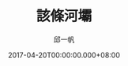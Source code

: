 ---
issue: 220
title: 該條河壩
author: 邱一帆
language: 四縣
date: 2017-04-20T00:00:00.000+08:00
topic: 抒懷
difficulty: 2
wikidata: Q98096084
wikidata_link: https://www.wikidata.org/wiki/Q98096084
author_wikidata_link: https://www.wikidata.org/wiki/Q98096293
author_wikidata: Q98096293
---